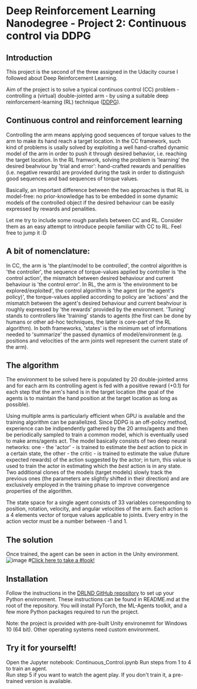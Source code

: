 # Deep Reinforcement Learning Nanodegree - Project 2: Continuous control via DDPG

## Introduction
This project is the second of the three assigned in the Udacity course I followed about Deep Reinforcement Learning.  

Aim of the project is to solve a typical continuos control (CC) problem - controlling a (virtual) double-jointed arm - by using a suitable deep reinforcement-learning (RL) technique ([DDPG](https://arxiv.org/abs/1509.02971)). 

## Continuous control and reinforcement learning
Controlling the arm means applying good sequences of torque values to the arm to make its hand reach a target location.
In the CC framework, such kind of problems is usally solved by exploiting a well hand-crafted dynamic model of the arm in order to push it through desired behavior, i.e. reaching the target location.
In the RL framwork, solving the problem is 'learning' the desired beahviour by 'trial and error': hand-crafted rewards and penalities (i.e. negative rewards) are provided during the task in order to distinguish good sequences and bad sequences of torque values.

Basically, an important difference between the two approaches is that RL is model-free: no prior-knowledge has to be embedded in some dynamic models of the controlled object if the desired behaviour can be easily expressed by rewards and penalities.

Let me try to include some rough parallels between CC and RL. Consider them as an easy attempt to introduce people familiar with CC to RL. Feel free to jump it :D

## A bit of nomenclature: 

In CC, the arm is 'the plant/model to be controlled', the control algorithm is 'the controller', the sequence of torque-values applied by controller is 'the control action', the mismatch between desired behaviour and current behaviour is 'the control error'.
In RL, the arm is 'the environment to be explored/exploited', the control algorithm is 'the agent (or the agent's policy)', the torque-values applied according to policy are 'actions' and the mismatch between the agent's desired behaviour and current beahviour is roughly expressed by 'the rewards' provided by the environment.
'Tuning' stands to controllers like 'training' stands to agents (the first can be done by humans or other ad-hoc techniques, the latter is core-part of the RL algorithm).
In both frameworks, 'states' is the minimum set of informations needed to 'summarize' the passed dynamics of model/environment (e.g. positions and velocities of the arm joints well represent the current state of the arm).
 
## The algorithm

The environment to be solved here is populated by 20 double-jointed arms and for each arm its controlling agent is fed with a positive reward (+0.1) for each step that the arm's  hand is in the target location (the goal of the agents is to maintain the hand position at the target location as long as possible).

Using multiple arms is particularly efficient when GPU is available and the training algorithm can be parallelized. Since DDPG is an off-policy method, experience can be indipendently gathered by the 20 arms/agents and then be periodically sampled to train a common model, which is eventually used to make arms/agents act. The model basically consists of two deep neural networks: one - the 'actor' - is trained to estimate the *best* action to pick in a certain state, the other - the critic - is trained to estimate the value (future expected rewards) of the action suggested by the actor; in turn, this value is used to train the actor in estimating which the *best* action is in any state. Two additional clones of the models (target models) slowly track the previous ones (the parameters are slightly shifted in their direction) and are exclusively employed in the training phase to improve convergence properties of the algorithm.

The state space for a single agent consists of 33 variables corresponding to position, rotation, velocity, and angular velocities of the arm. Each action is a 4 elements vector of torque values applicable to joints. Every entry in the action vector must be a number between -1 and 1.

## The solution
Once trained, the agent can be seen in action in the Unity environment.  
![image](https://user-images.githubusercontent.com/53077127/138558931-35fef5d7-d7b1-43fb-95d0-d7d17981d9f5.png)
#[Click here to take a #look!](https://user-images.githubusercontent.com/53077127/138491669-c4abcc72-b5bb-44da-90fc-d1b8786626cd.mp4)

## Installation
Follow the instructions in the [DRLND GitHub repository](https://github.com/udacity/deep-reinforcement-learning#dependencies) to set up your Python environment. These instructions can be found in README.md at the root of the repository. You will install PyTorch, the ML-Agents toolkit, and a few more Python packages required to run the project.

Note: the project is provided with pre-built Unity environemnt for Windows 10 (64 bit). Other operating systems need custom environment.

## Try it for yourselft!
Open the Jupyter notebook: Continuous_Control.ipynb 
Run steps from 1 to 4 to train an agent.  
Run step 5 if you want to watch the agent play. If you don't train it, a pre-trained version is available.    
